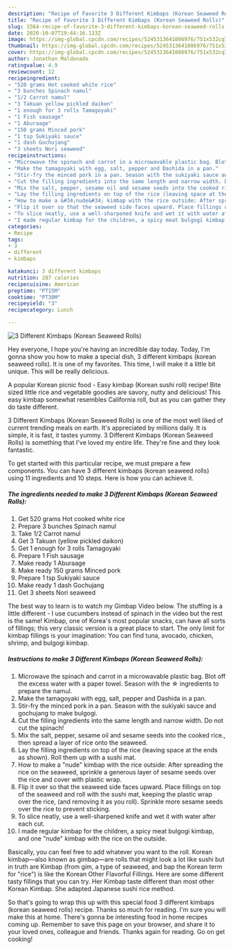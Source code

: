 ```yaml
---
description: "Recipe of Favorite 3 Different Kimbaps (Korean Seaweed Rolls)"
title: "Recipe of Favorite 3 Different Kimbaps (Korean Seaweed Rolls)"
slug: 1564-recipe-of-favorite-3-different-kimbaps-korean-seaweed-rolls
date: 2020-10-07T19:44:16.133Z
image: https://img-global.cpcdn.com/recipes/5245313641086976/751x532cq70/3-different-kimbaps-korean-seaweed-rolls-recipe-main-photo.jpg
thumbnail: https://img-global.cpcdn.com/recipes/5245313641086976/751x532cq70/3-different-kimbaps-korean-seaweed-rolls-recipe-main-photo.jpg
cover: https://img-global.cpcdn.com/recipes/5245313641086976/751x532cq70/3-different-kimbaps-korean-seaweed-rolls-recipe-main-photo.jpg
author: Jonathan Maldonado
ratingvalue: 4.9
reviewcount: 12
recipeingredient:
- "520 grams Hot cooked white rice"
- "3 bunches Spinach namul"
- "1/2 Carrot namul"
- "3 Takuan yellow pickled daikon"
- "1 enough for 3 rolls Tamagoyaki"
- "1 Fish sausage"
- "1 Aburaage"
- "150 grams Minced pork"
- "1 tsp Sukiyaki sauce"
- "1 dash Gochujang"
- "3 sheets Nori seaweed"
recipeinstructions:
- "Microwave the spinach and carrot in a microwavable plastic bag. Blot off the excess water with a paper towel. Season with the ☆  ingredients to prepare the namul."
- "Make the tamagoyaki with egg, salt, pepper and Dashida in a pan."
- "Stir-fry the minced pork in a pan. Season with the sukiyaki sauce and gochujang to make bulgogi."
- "Cut the filling ingredients into the same length and narrow width. Do not cut the spinach!"
- "Mix the salt, pepper, sesame oil and sesame seeds into the cooked rice., then spread a layer of rice onto the seaweed."
- "Lay the filling ingredients on top of the rice (leaving space at the ends as shown). Roll them up with a sushi mat."
- "How to make a &#34;nude&#34; kimbap with the rice outside: After spreading the rice on the seaweed, sprinkle a generous layer of sesame seeds over the rice and cover with plastic wrap."
- "Flip it over so that the seaweed side faces upward. Place fillings on top of the seaweed and roll with the sushi mat, keeping the plastic wrap over the rice, (and removing it as you roll). Sprinkle more sesame seeds over the rice to prevent sticking."
- "To slice neatly, use a well-sharpened knife and wet it with water after each cut."
- "I made regular kimbap for the children, a spicy meat bulgogi kimbap, and one &#34;nude&#34; kimbap with the rice on the outside."
categories:
- Recipe
tags:
- 3
- different
- kimbaps

katakunci: 3 different kimbaps 
nutrition: 287 calories
recipecuisine: American
preptime: "PT15M"
cooktime: "PT30M"
recipeyield: "3"
recipecategory: Lunch

---
```



![3 Different Kimbaps (Korean Seaweed Rolls)](https://img-global.cpcdn.com/recipes/5245313641086976/751x532cq70/3-different-kimbaps-korean-seaweed-rolls-recipe-main-photo.jpg)

Hey everyone, I hope you're having an incredible day today. Today, I'm gonna show you how to make a special dish, 3 different kimbaps (korean seaweed rolls). It is one of my favorites. This time, I will make it a little bit unique. This will be really delicious.

A popular Korean picnic food - Easy kimbap (Korean sushi roll) recipe! Bite sized little rice and vegetable goodies are savory, nutty and delicious! This easy kimbap somewhat resembles California roll, but as you can gather they do taste different.

3 Different Kimbaps (Korean Seaweed Rolls) is one of the most well liked of current trending meals on earth. It's appreciated by millions daily. It is simple, it is fast, it tastes yummy. 3 Different Kimbaps (Korean Seaweed Rolls) is something that I've loved my entire life. They're fine and they look fantastic.


To get started with this particular recipe, we must prepare a few components. You can have 3 different kimbaps (korean seaweed rolls) using 11 ingredients and 10 steps. Here is how you can achieve it.

<!--inarticleads1-->

##### The ingredients needed to make 3 Different Kimbaps (Korean Seaweed Rolls):

1. Get 520 grams Hot cooked white rice
1. Prepare 3 bunches Spinach namul
1. Take 1/2 Carrot namul
1. Get 3 Takuan (yellow pickled daikon)
1. Get 1 enough for 3 rolls Tamagoyaki
1. Prepare 1 Fish sausage
1. Make ready 1 Aburaage
1. Make ready 150 grams Minced pork
1. Prepare 1 tsp Sukiyaki sauce
1. Make ready 1 dash Gochujang
1. Get 3 sheets Nori seaweed


The best way to learn is to watch my Gimbap Video below. The stuffing is a little different - I use cucumbers instead of spinach in the video but the rest is the same! Kimbap, one of Korea&#39;s most popular snacks, can have all sorts of fillings; this very classic version is a great place to start. The only limit for kimbap fillings is your imagination: You can find tuna, avocado, chicken, shrimp, and bulgogi kimbap. 

<!--inarticleads2-->

##### Instructions to make 3 Different Kimbaps (Korean Seaweed Rolls):

1. Microwave the spinach and carrot in a microwavable plastic bag. Blot off the excess water with a paper towel. Season with the ☆  ingredients to prepare the namul.
1. Make the tamagoyaki with egg, salt, pepper and Dashida in a pan.
1. Stir-fry the minced pork in a pan. Season with the sukiyaki sauce and gochujang to make bulgogi.
1. Cut the filling ingredients into the same length and narrow width. Do not cut the spinach!
1. Mix the salt, pepper, sesame oil and sesame seeds into the cooked rice., then spread a layer of rice onto the seaweed.
1. Lay the filling ingredients on top of the rice (leaving space at the ends as shown). Roll them up with a sushi mat.
1. How to make a &#34;nude&#34; kimbap with the rice outside: After spreading the rice on the seaweed, sprinkle a generous layer of sesame seeds over the rice and cover with plastic wrap.
1. Flip it over so that the seaweed side faces upward. Place fillings on top of the seaweed and roll with the sushi mat, keeping the plastic wrap over the rice, (and removing it as you roll). Sprinkle more sesame seeds over the rice to prevent sticking.
1. To slice neatly, use a well-sharpened knife and wet it with water after each cut.
1. I made regular kimbap for the children, a spicy meat bulgogi kimbap, and one &#34;nude&#34; kimbap with the rice on the outside.


Basically, you can feel free to add whatever you want to the roll. Korean kimbap—also known as gimbap—are rolls that might look a lot like sushi but in truth are Kimbap (from gim, a type of seaweed, and bap the Korean term for &#34;rice&#34;) is like the Korean Other Flavorful Fillings. Here are some different tasty fillings that you can try. Her Kimbap taste different than most other Korean Kimbap. She adapted Japanese sushi rice method. 

So that's going to wrap this up with this special food 3 different kimbaps (korean seaweed rolls) recipe. Thanks so much for reading. I'm sure you will make this at home. There's gonna be interesting food in home recipes coming up. Remember to save this page on your browser, and share it to your loved ones, colleague and friends. Thanks again for reading. Go on get cooking!
